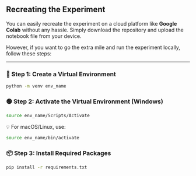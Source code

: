 ## Recreating the Experiment

You can easily recreate the experiment on a cloud platform like **Google Colab** without any hassle. Simply download the repository and upload the notebook file from your device.

However, if you want to go the extra mile and run the experiment locally, follow these steps:

---

### 🔧 Step 1: Create a Virtual Environment

```bash
python -m venv env_name
```

### 🟢 Step 2: Activate the Virtual Environment (Windows)

```bash
source env_name/Scripts/Activate
```

💡 For macOS/Linux, use:

```bash
source env_name/bin/activate
```

### 📦 Step 3: Install Required Packages

```bash
pip install -r requirements.txt
```
